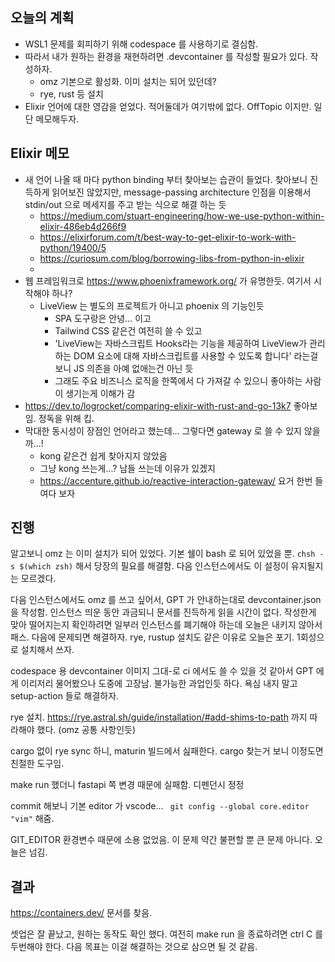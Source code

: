 ## 오늘의 계획

- WSL1 문제를 회피하기 위해 codespace 를 사용하기로 결심함.
- 따라서 내가 원하는 환경을 재현하려면 .devcontainer 를 작성할 필요가 있다. 작성하자.
  - omz 기본으로 활성화. 이미 설치는 되어 있던데?
  - rye, rust 등 설치
- Elixir 언어에 대한 영감을 얻었다. 적어둘데가 여기밖에 없다. OffTopic 이지만. 일단 메모해두자.
  

## Elixir 메모

- 새 언어 나올 때 마다 python binding 부터 찾아보는 습관이 들었다. 찾아보니 진득하게 읽어보진 않았지만, message-passing architecture 인점을 이용해서 stdin/out 으로 메세지를 주고 받는 식으로 해결 하는 듯
    - https://medium.com/stuart-engineering/how-we-use-python-within-elixir-486eb4d266f9
    - https://elixirforum.com/t/best-way-to-get-elixir-to-work-with-python/19400/5
    - https://curiosum.com/blog/borrowing-libs-from-python-in-elixir
    - 
- 웹 프레임워크로 https://www.phoenixframework.org/ 가 유명한듯. 여기서 시작해야 하나?
    - LiveView 는 별도의 프로젝트가 아니고 phoenix 의 기능인듯
        - SPA 도구랑은 안녕... 이고 
        - Tailwind CSS 같은건 여전히 쓸 수 있고
        - 'LiveView는 자바스크립트 Hooks라는 기능을 제공하여 LiveView가 관리하는 DOM 요소에 대해 자바스크립트를 사용할 수 있도록 합니다' 라는걸 보니 JS 의존을 아예 없애는건 아닌 듯
        - 그래도 주요 비즈니스 로직을 한쪽에서 다 가져갈 수 있으니 좋아하는 사람이 생기는게 이해가 감
- https://dev.to/logrocket/comparing-elixir-with-rust-and-go-13k7 좋아보임. 정독을 위해 킵.
- 막대한 동시성이 장점인 언어라고 했는데... 그렇다면 gateway 로 쓸 수 있지 않을까...! 
    - kong 같은건 쉽게 찾아지지 않았음
    - 그냥 kong 쓰는게...? 남들 쓰는데 이유가 있겠지
    - https://accenture.github.io/reactive-interaction-gateway/ 요거 한번 들여다 보자


## 진행

알고보니 omz 는 이미 설치가 되어 있었다. 기본 쉘이 bash 로 되어 있었을 뿐.
`chsh -s $(which zsh)` 해서 당장의 필요를 해결함.
다음 인스턴스에서도 이 설정이 유지될지는 모르겠다.

다음 인스턴스에서도 omz 를 쓰고 싶어서, GPT 가 안내하는대로 devcontainer.json 을 작성함. 인스턴스 띄운 동안 과금되니 문서를 진득하게 읽을 시간이 없다.
작성한게 맞아 떨어지는지 확인하려면 일부러 인스턴스를 폐기해야 하는데 오늘은 내키지 않아서 패스. 다음에 문제되면 해결하자.
rye, rustup 설치도 같은 이유로 오늘은 포기. 1회성으로 설치해서 쓰자.

codespace 용 devcontainer 이미지 그대-로 ci 에서도 쓸 수 있을 것 같아서 GPT 에게 이리저리 물어봤으나 도중에 고장남. 불가능한 과업인듯 하다.
욕심 내지 말고 setup-action 들로 해결하자.

rye 설치.
https://rye.astral.sh/guide/installation/#add-shims-to-path 까지 따라해야 했다. (omz 공통 사항인듯)

cargo 없이 rye sync 하니, maturin 빌드에서 싪패한다. cargo 찾는거 보니 이정도면 친절한 도구임.


make run 했더니 fastapi 쪽 변경 때문에 실패함. 디펜던시 정정

commit 해보니 기본 editor 가 vscode... ` git config --global core.editor "vim"` 해줌.

GIT_EDITOR 환경변수 때문에 소용 없었음.
이 문제 약간 불편할 뿐 큰 문제 아니다. 오늘은 넘김.

## 결과

https://containers.dev/ 문서를 찾음.

셋업은 잘 끝났고, 원하는 동작도 확인 했다.
여전히 make run 을 종료하려면 ctrl C 를 두번해야 한다. 다음 목표는 이걸 해결하는 것으로 삼으면 될 것 같음.